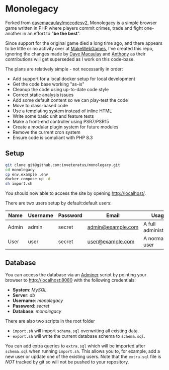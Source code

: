 # Monolegacy

Forked from [davemacaulay/mccodesv2](https://github.com/davemacaulay/mccodesv2/tree/v2.0.5b), Monolegacy is a simple browser game written in PHP where players commit
crimes, trade and fight one-another in an effort to "**be the best**".

Since support for the original game died a long time ago, and there appears to be little or no activity over at
[MakeWebGames](https://makewebgames.io/forum/32-mccodes/), I've created this repo, ignoring the changes made by [Dave Macaulay](https://github.com/davemacaulay) and [Anthony](https://github.com/Magictallguy) as
their contributions will get superseded as I work on this code-base.

The plans are relatively simple - not necessarily in order:

* Add support for a local docker setup for local development
* Get the code base working "as-is"
* Cleanup the code using up-to-date code style
* Correct static analysis issues
* Add some default content so we can play-test the code
* Move to class-based code
* Use a templating system instead of inline HTML
* Write some basic unit and feature tests
* Make a front-end controller using PSR7/PSR15
* Create a modular plugin system for future modules
* Remove the current cron system
* Ensure code is compliant with PHP 8.3

## Setup

```bash
git clone git@github.com:inveteratus/monolegacy.git
cd monolegacy
cp env.example .env
docker compose up -d
sh import.sh
```
You should now able to access the site by opening [http://localhost/](http://localhost/).

There are two users setup by default:default users:

| Name  | Username | Password | Email             | Usage                |
|-------|----------|----------|-------------------|----------------------|
| Admin | admin    | secret   | admin@example.com | A full administrator |
| User  | user     | secret   | user@example.com  | A normal user        |

## Database

You can access the database via an [Adminer](https://www.adminer.org/) script by pointing your browser to
[http://localhost:8080](http://localhost:8080/?server=db&username=monolegacy&db=monolegacy) with the following
credentials:

* **System**: _MySQL_
* **Server**: _db_
* **Username**: _monolegacy_
* **Password**: _secret_
* **Database**: _monolegacy_

There are also two scripts in the root folder

* `import.sh` will import `schema.sql` overwriting all existing data.
* `export.sh` will write the current database schema to `schema.sql`.

You can add extra queries to `extra.sql` which will be imported after `schema.sql` when running `import.sh`. This
allows you to, for example, add a new user or update one of the existing users. Note that the `extra.sql` file is
_NOT_ tracked by git so will not be pushed to your repository.

